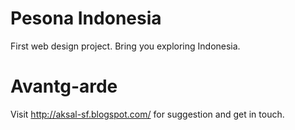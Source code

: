 # Pesona Indonesia
First web design project. Bring you exploring Indonesia.

# Avantg-arde
Visit http://aksal-sf.blogspot.com/ for suggestion and get in touch.
